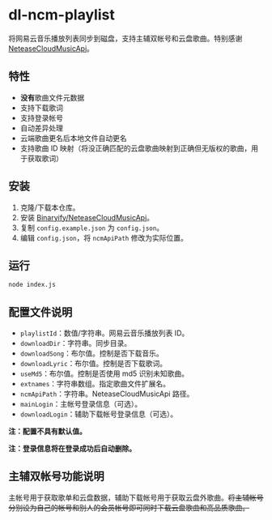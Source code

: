 # dl-ncm-playlist

将网易云音乐播放列表同步到磁盘，支持主辅双帐号和云盘歌曲。特别感谢 [NeteaseCloudMusicApi](https://github.com/Binaryify/NeteaseCloudMusicApi)。

## 特性

- **没有**歌曲文件元数据
- 支持下载歌词
- 支持登录帐号
- 自动差异处理
- 云端歌曲更名后本地文件自动更名
- 支持歌曲 ID 映射（将没正确匹配的云盘歌曲映射到正确但无版权的歌曲，用于获取歌词）

## 安装

1. 克隆/下载本仓库。
2. 安装 [Binaryify/NeteaseCloudMusicApi](https://github.com/Binaryify/NeteaseCloudMusicApi)。
3. 复制 `config.example.json` 为 `config.json`。
4. 编辑 `config.json`，将 `ncmApiPath` 修改为实际位置。

## 运行

```bash
node index.js
```

## 配置文件说明

- `playlistId`：数值/字符串。网易云音乐播放列表 ID。
- `downloadDir`：字符串。同步目录。
- `downloadSong`：布尔值。控制是否下载音乐。
- `downloadLyric`：布尔值。控制是否下载歌词。
- `useMd5`：布尔值。控制是否使用 md5 识别未知歌曲。
- `extnames`：字符串数组。指定歌曲文件扩展名。
- `ncmApiPath`：字符串。NeteaseCloudMusicApi 路径。
- `mainLogin`：主帐号登录信息（可选）。
- `downloadLogin`：辅助下载帐号登录信息（可选）。

**注：配置不具有默认值。**

**注：登录信息将在登录成功后自动删除。**

## 主辅双帐号功能说明

主帐号用于获取歌单和云盘数据，辅助下载帐号用于获取云盘外歌曲。~~将主辅帐号分别设为自己的帐号和别人的会员帐号即可同时下载云盘歌曲和高品质歌曲。~~
